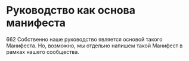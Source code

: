 # Руководство как основа манифеста

662 Собственно наше руководство является основой такого Манифеста. Но, возможно, мы отдельно напишем такой Манифест в рамках нашего сообщества.
